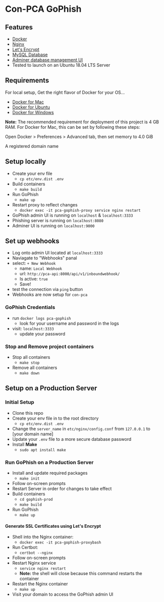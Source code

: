 # Con-PCA GoPhish

## Features

- [Docker](https://www.docker.com/)
- [Nginx](https://www.nginx.com/)
- [Let's Encrypt](https://letsencrypt.org/)
- [MySQL Database](https://www.mysql.com/)
- [Adminer database management UI](https://www.adminer.org/)
- Tested to launch on an Ubuntu 18.04 LTS Server

## Requirements

For local setup, Get the right flavor of Docker for your OS...

- [Docker for Mac](https://docs.docker.com/docker-for-mac/install/)
- [Docker for Ubuntu](https://docs.docker.com/install/linux/docker-ce/ubuntu/)
- [Docker for Windows](https://docs.docker.com/docker-for-windows/install/)

**Note:** The recommended requirement for deployment of this project is 4 GB RAM.
For Docker for Mac, this can be set by following these steps:

Open Docker > Preferences > Advanced tab, then set memory to 4.0 GiB

A registered domain name

## Setup locally

- Create your env file
  - `cp etc/env.dist .env`
- Build containers
  - `make build`
- Run GoPhish
  - `make up`
- Restart proxy to reflect changes
  - `docker exec -it pca-gophish-proxy service nginx restart`
- GoPhish admin UI is running on `localhost` & `localhost:3333`
- Phishing server is running on `localhost:8080`
- Adminer UI is running on `localhost:9000`

## Set up webhooks

- Log onto admin UI located at `localhost:3333`
- Naviagate to "Webhooks" panal
- select: `+ New Webhook`
  - name: `Local Webhook`
  - url: `http://pca-api:8000/api/v1/inboundwebhook/`
  - Is active: `true`
  - Save!
- test the connection via `ping` button
- Webhooks are now setup for `con-pca`

### GoPhish Credentials
- run `docker logs pca-gophish`
  - look for your username and password in the logs
- visit: `localhost:3333`
  - update your password

### Stop and Remove project containers

- Stop all containers
  - `make stop`
- Remove all containers
  - `make down`

## Setup on a Production Server

### Initial Setup

- Clone this repo
- Create your env file in to the root directory
  - `cp etc/env.dist .env`
- Change the `server_name` in `etc/nginx/config.conf` from `127.0.0.1`
to [your domain name]
- Update your `.env` file to a more secure database password
- Install **Make**
  - `sudo apt install make`

### Run GoPhish on a Production Server

- Install and update required packages
  - `make init`
- Follow on-screen prompts
- Restart Server in order for changes to take effect
- Build containers
  - `cd gophish-prod`
  - `make build`
- Run GoPhish
  - `make up`

#### Generate SSL Certificates using Let's Encrypt

- Shell into the Nginx container:
  - `docker exec -it pca-gophish-proxybash`
- Run Certbot:
  - `certbot --nginx`
- Follow on-screen prompts
- Restart Nginx service
  - `service nginx restart`
  - **Note:** the shell will close because this command restarts the container
- Restart the Nginx container
  - `make up`
- Visit your domain to access the GoPhish admin UI
